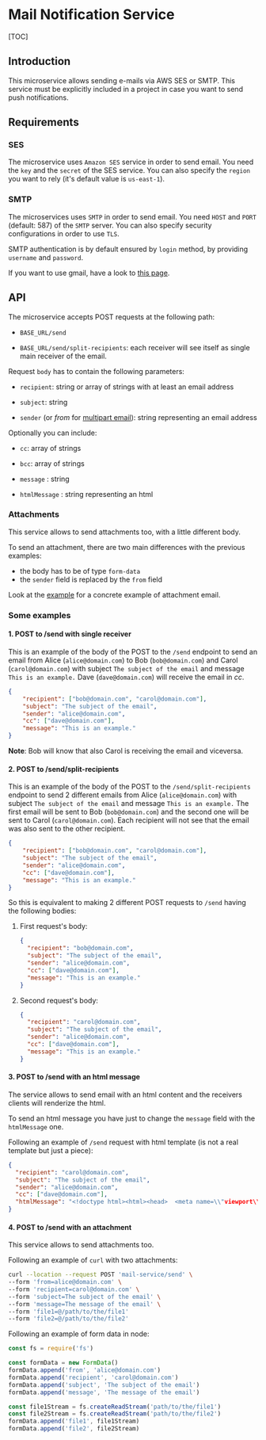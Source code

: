 # Mail Notification Service

[TOC]

## Introduction

This microservice allows sending e-mails via AWS SES or SMTP.
This service must be explicitly included in a project in case you want to send push notifications. 

## Requirements

### SES

The microservice uses `Amazon SES` service in order to send email.
You need the `key` and the `secret` of the SES service. You can also specify the `region` you want to rely (it's default value is `us-east-1`).

### SMTP

The microservices uses `SMTP` in order to send email.
You need `HOST` and `PORT` (default: 587) of the `SMTP` server. You can also specify security configurations in order to use `TLS`.

SMTP authentication is by default ensured by `login` method, by providing `username` and `password`.

If you want to use gmail, have a look to [this page](https://nodemailer.com/usage/using-gmail/).

## API

The microservice accepts POST requests at the following path:

- `BASE_URL/send`

- `BASE_URL/send/split-recipients`: each receiver will see itself as single main receiver of the email.

Request `body` has to contain the following parameters:

- `recipient`: string or array of strings with at least an email address

- `subject`: string

- `sender` (or _from_ for [multipart email](#attachments)): string representing an email address

Optionally you can include:

- `cc`: array of strings

- `bcc`: array of strings

- `message` : string

- `htmlMessage` : string representing an html

### Attachments

This service allows to send attachments too, with a little different body.

To send an attachment, there are two main differences with the previous examples:

- the body has to be of type `form-data`
- the `sender` field is replaced by the `from` field

Look at the [example](#4-post-to-send-with-an-attachment) for a concrete example of attachment email.

### Some examples
#### 1. POST to /send with single receiver
This is an example of the body of the POST to the `/send` endpoint to send an email from Alice (`alice@domain.com`) to Bob (`bob@domain.com`) and Carol (`carol@domain.com`) with subject `The subject of the email` and message `This is an example.` Dave (`dave@domain.com`) will receive the email in *cc*.

```json
{
	"recipient": ["bob@domain.com", "carol@domain.com"],
	"subject": "The subject of the email",
	"sender": "alice@domain.com",
	"cc": ["dave@domain.com"],
	"message": "This is an example."
}
```
**Note**: Bob will know that also Carol is receiving the email and viceversa.

#### 2. POST to /send/split-recipients
This is an example of the body of the POST to the `/send/split-recipients` endpoint to send 2 different emails from Alice (`alice@domain.com`) with subject `The subject of the email` and message `This is an example.` The first email will be sent to Bob (`bob@domain.com`) and the second one will be sent to Carol (`carol@domain.com`). Each recipient will not see that the email was also sent to the other recipient.

```json
{
	"recipient": ["bob@domain.com", "carol@domain.com"],
	"subject": "The subject of the email",
	"sender": "alice@domain.com",
	"cc": ["dave@domain.com"],
	"message": "This is an example."
}
```

So this is equivalent to making 2 different POST requests to `/send` having the following bodies:
1. First request's body:
    ```json
    {
      "recipient": "bob@domain.com",
      "subject": "The subject of the email",
      "sender": "alice@domain.com",
      "cc": ["dave@domain.com"],
      "message": "This is an example."
    }
    ```
1. Second request's body:
    ```json
    {
      "recipient": "carol@domain.com",
      "subject": "The subject of the email",
      "sender": "alice@domain.com",
      "cc": ["dave@domain.com"],
      "message": "This is an example."
    }
    ```

#### 3. POST to /send with an html message

The service allows to send email with an html content and the receivers clients will renderize the html.

To send an html message you have just to change the `message` field with the `htmlMessage` one.

Following an example of `/send` request with html template (is not a real template but just a piece):

```json
{
  "recipient": "carol@domain.com",
  "subject": "The subject of the email",
  "sender": "alice@domain.com",
  "cc": ["dave@domain.com"],
  "htmlMessage": "<!doctype html><html><head>  <meta name=\\"viewport\\" content=\\"width=device-width\\" />  <meta http-equiv=\\"Content-Type\\" content=\\"text/html; charset=UTF-8\\" />  <title>Simple Transactional Email</title>  ...  ...  ...</head><body class=\\"\\"> <span class=\\"preheader\\">This is preheader text. Some clients will show this text as a    preview.</span>  <table role=\\"presentation\\" border=\\"0\\" cellpadding=\\"0\\" cellspacing=\\"0\\" class=\\"body\\">    <tr>      <td>&nbsp;</td>      <td class=\\"container\\">        ...        ...      </td>      <td>&nbsp;</td>    </tr>  </table></body></html>"
}
```

#### 4. POST to /send with an attachment

This service allows to send attachments too.

Following an example of `curl` with two attachments:

```bash
curl --location --request POST 'mail-service/send' \
--form 'from=alice@domain.com' \
--form 'recipient=carol@domain.com' \
--form 'subject=The subject of the email' \
--form 'message=The message of the email' \
--form 'file1=@/path/to/the/file1'
--form 'file2=@/path/to/the/file2'
```

Following an example of form data in node:

```javascript
const fs = require('fs')

const formData = new FormData()
formData.append('from', 'alice@domain.com')
formData.append('recipient', 'carol@domain.com')
formData.append('subject', 'The subject of the email')
formData.append('message', 'The message of the email')

const file1Stream = fs.createReadStream('path/to/the/file1')
const file2Stream = fs.createReadStream('path/to/the/file2')
formData.append('file1', file1Stream)
formData.append('file2', file2Stream)
```
